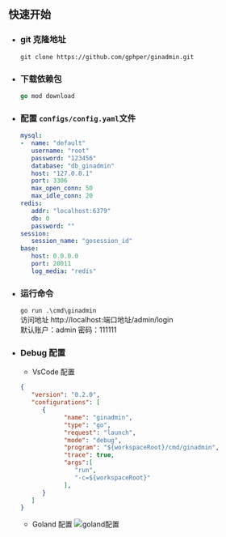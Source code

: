 ## 快速开始

* ### git 克隆地址 
   
   ```
   git clone https://github.com/gphper/ginadmin.git
   ```

* ### 下载依赖包
   
   ```go
   go mod download
   ```

* ### 配置 `configs/config.yaml`文件
   
   ```yaml
   mysql:
   -  name: "default"
      username: "root"
      password: "123456"
      database: "db_ginadmin"
      host: "127.0.0.1"
      port: 3306
      max_open_conn: 50
      max_idle_conn: 20
   redis:
      addr: "localhost:6379"
      db: 0
      password: ""
   session:
      session_name: "gosession_id"
   base:
      host: 0.0.0.0
      port: 20011
      log_media: "redis"
   ```

* ### 运行命令 
   `go run .\cmd\ginadmin` <br/>
   访问地址 http://localhost:端口地址/admin/login <br/>
   默认账户：admin  密码：111111

* ### Debug 配置
   + VsCode 配置
   ```launch.json
   {
      "version": "0.2.0",
      "configurations": [
         {
               "name": "ginadmin",
               "type": "go",
               "request": "launch",
               "mode": "debug",
               "program": "${workspaceRoot}/cmd/ginadmin",
               "trace": true,
               "args":[
                  "run",
                  "-c=${workspaceRoot}"
               ],
         }
      ]
   }
   ```

   + Goland 配置
   ![goland配置](https://user-images.githubusercontent.com/18718299/211311066-889e162b-6228-43e4-a5d2-98a00235849b.PNG)